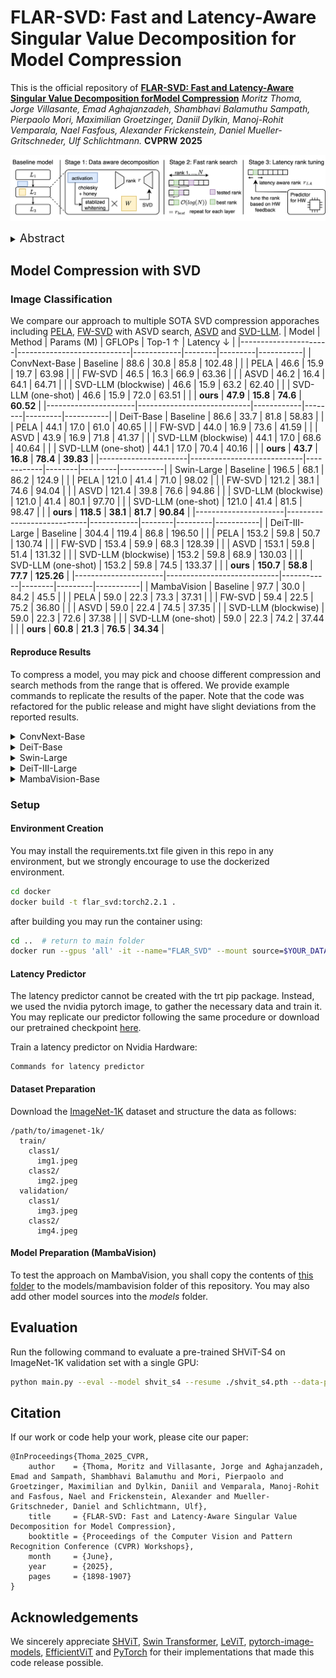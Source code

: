 # FLAR-SVD: Fast and Latency-Aware Singular Value Decomposition for Model Compression

This is the official repository of
[**FLAR-SVD: Fast and Latency-Aware Singular Value Decomposition forModel Compression**](https://openaccess.thecvf.com/content/CVPR2025W/MAI/papers/Thoma_FLAR-SVD_Fast_and_Latency-Aware_Singular_Value_Decomposition_for_Model_Compression_CVPRW_2025_paper.pdf)
*Moritz Thoma, Jorge Villasante, Emad Aghajanzadeh, Shambhavi Balamuthu Sampath, Pierpaolo Mori, Maximilian Groetzinger, Daniil Dylkin, Manoj-Rohit Vemparala, Nael Fasfous, Alexander Frickenstein, Daniel Mueller-Gritschneder, Ulf Schlichtmann.* **CVPRW 2025**

![SHViT Performance](images/main_figure.png)

<details>
  <summary>
  <font size="+1">Abstract</font>
  </summary>
Advanced deep learning architectures have achieved exceptional prediction performance but come with significant computational demands, posing challenges for deployment on resource-constrained devices such as edge devices. While pruning techniques offer a way to reduce model complexity, they often lead to substantial accuracy loss and can require extensive retraining. Alternatively, Singular Value Decomposition (SVD) provides a promising solution by decomposing model weights into lower-dimensional representations, thus maintaining a closer representation of the original features and preserving accuracy. Despite progress in this domain, approaches targeted on vision model architectures typically rely on uniform compression or slow, computationally expensive rank search methods that do not account for latency improvements. In this paper, we introduce Fast, Latency-Aware Rank Singular Value Decomposition (FLAR-SVD), a novel approach that leverages inherent SVD properties to accelerate the rank search process and incorporates latency tuning to further optimize performance for hardware targets. We demonstrate the capability of our approach across CNN, ViT and Mamba architectures on both server and edge hardware. For DeiT we achieve 81.0 % accuracy on ImageNet with only 1 epoch of fine-tuning, while reducing latency by 30 % over the baseline.
</details>

## Model Compression with SVD
### Image Classification
We compare our approach to multiple SOTA SVD compression apporaches including [PELA](https://openaccess.thecvf.com/content/CVPR2024/html/Guo_PELA_Learning_Parameter-Efficient_Models_with_Low-Rank_Approximation_CVPR_2024_paper.html), [FW-SVD](https://arxiv.org/abs/2207.00112) with ASVD search, [ASVD](https://arxiv.org/abs/2312.05821) and [SVD-LLM](https://arxiv.org/abs/2403.07378).
| Model                | Method                     | Params (M) | GFLOPs | Top-1 ↑ | Latency ↓ |
|----------------------|----------------------------|------------|--------|---------|-----------|
| ConvNext-Base        | Baseline                   | 88.6       | 30.8   | 85.8    | 102.48    |
|                      | PELA                       | 46.6       | 15.9   | 19.7    | 63.98     |
|                      | FW-SVD                     | 46.5       | 16.3   | 66.9    | 63.36     |<!--| 46.4       | 16.1   | 64.0    | 64.64     |-->
|                      | ASVD                       | 46.2       | 16.4   | 64.1    | 64.71     |<!--| 46.5       | 16.3   | 60.6    | 63.65     |-->
|                      | SVD-LLM (blockwise)        | 46.6       | 15.9   | 63.2    | 62.40     |
|                      | SVD-LLM (one-shot)         | 46.6       | 15.9   | 72.0    | 63.51     |
|                      | **ours**                   | **47.9**   | **15.8** | **74.6** | **60.52** |<!--| **46.5**   | **16.0** | **74.6** | **59.99** |-->
|----------------------|----------------------------|------------|--------|---------|-----------|
| DeiT-Base            | Baseline                   | 86.6       | 33.7   | 81.8    | 58.83     |
|                      | PELA                       | 44.1       | 17.0   | 61.0    | 40.65     |
|                      | FW-SVD                     | 44.0       | 16.9   | 73.6    | 41.59     |<!--|  44.3       | 17.1   | 73.0    | 40.68     |-->
|                      | ASVD                       | 43.9       | 16.9   | 71.8    | 41.37     |<!--|  43.6       | 16.8   | 68.7    | 40.53     |-->
|                      | SVD-LLM (blockwise)        | 44.1       | 17.0   | 68.6    | 40.64     |
|                      | SVD-LLM (one-shot)         | 44.1       | 17.0   | 70.4    | 40.16     |
|                      | **ours**                   | **43.7**   | **16.8** | **78.4** | **39.83** |<!--| **ours**                   | **44.8**   | **17.3** | **78.9** | **40.14** |-->
|----------------------|----------------------------|------------|--------|---------|-----------|
| Swin-Large           | Baseline                   | 196.5      | 68.1   | 86.2    | 124.9     |
|                      | PELA                       | 121.0      | 41.4   | 71.0    | 98.02     |
|                      | FW-SVD                     | 121.2      | 38.1   | 74.6    | 94.04     |<!--|  120.9      | 38.5   | 76.6    | 91.92     |-->
|                      | ASVD                       | 121.4      | 39.8   | 76.6    | 94.86     |<!--|  120.8      | 39.3   | 75.6    | 94.68     |-->
|                      | SVD-LLM (blockwise)        | 121.0      | 41.4   | 80.1    | 97.70     |
|                      | SVD-LLM (one-shot)         | 121.0      | 41.4   | 81.5    | 98.47     |
|                      | **ours**                   | **118.5**  | **38.1** | **81.7** | **90.84** |<!--| **120.9**  | **39.15** | **82.4** | **92.33** |-->
|----------------------|----------------------------|------------|--------|---------|-----------|
| DeiT-III-Large       | Baseline                   | 304.4      | 119.4  | 86.8    | 196.50    |
|                      | PELA                       | 153.2      | 59.8   | 50.7    | 130.74    |
|                      | FW-SVD                     | 153.4      | 59.9   | 68.3    | 128.39    |<!--| 153.8      | 60.0   | 70.1    | 133.68    |-->
|                      | ASVD                       | 153.1      | 59.8   | 51.4    | 131.32    |<!--|  153.2      | 59.8   | 59.2    | 132.49     |-->
|                      | SVD-LLM (blockwise)        | 153.2      | 59.8   | 68.9    | 130.03    |
|                      | SVD-LLM (one-shot)         | 153.2      | 59.8   | 74.5    | 133.37    |
|                      | **ours**                   | **150.7**  | **58.8** | **77.7** | **125.26** |<!--| **141.9**  | **59.1** | **78.0** | **125.96** |-->
|----------------------|----------------------------|------------|--------|---------|-----------|
| MambaVision          | Baseline                   | 97.7       | 30.0   | 84.2    | 45.5      |
|                      | PELA                       | 59.0       | 22.3   | 73.3    | 37.31     |
|                      | FW-SVD                     | 59.4       | 22.5   | 75.2    | 36.80     |<!--|  58.7       | 22.6   | 74.8    | 37.00     |-->
|                      | ASVD                       | 59.0       | 22.4   | 74.5    | 37.35     |<!--|  59.0       | 22.6   | 75.0    | 37.27     |-->
|                      | SVD-LLM (blockwise)        | 59.0       | 22.3   | 72.6    | 37.38     |
|                      | SVD-LLM (one-shot)         | 59.0       | 22.3   | 74.2    | 37.44     |
|                      | **ours**                   | **60.8**   | **21.3** | **76.5** | **34.34** |<!--| **61.6**   | **21.8** | **76.1** | **34.94** |-->
#### Reproduce Results
To compress a model, you may pick and choose different compression and search methods from the range that is offered. We provide example commands to replicate the results of the paper. Note that the code was refactored for the public release and might have slight deviations from the reported results.
<details><!---ConvNeXt-->
  <summary>ConvNext-Base</summary>
  <ul>
    <details>
      <summary>PELA</summary>
      <ul><pre><code>python compress.py --svd_method svd --search_method uniform --compression_target 0.5 --model convnext_base.fb_in22k_ft_in1k > LOGS/ConvNext_PELA_50.log</code></pre></ul>
    </details>
    <details>
      <summary>FWSVD</summary>
      <ul><pre><code>python compress.py --svd_method fwsvd --search_method asvd --compression_target 0.5 --asvd_alpha 0.5 --calib_bs=128 --seed=280 --model convnext_base.fb_in22k_ft_in1k > LOGS/ConvNext_FWSVD_50.log</code></pre></ul>
    </details>
    <details>
      <summary>ASVD</summary>
      <ul><pre><code>python compress.py --svd_method asvd --search_method asvd --compression_target 0.5 --calib_bs=128 --seed=280 --model convnext_base.fb_in22k_ft_in1k > LOGS/ConvNext_ASVD_50.log</code></pre></ul>
    </details>
    <details>
      <summary>SVD-LLM</summary>
      <ul><li>One-shot</li>
      <pre><code>python compress.py --svd_method svd_llm --search_method uniform --compression_target 0.5 --calib_bs=128 --seed=280 --model convnext_base.fb_in22k_ft_in1k > LOGS/ConvNext_SVD-LLM_oneshot_50.log</code></pre>
      <li>Progressive</li>
      <pre><code>python compress.py --svd_method svd_llm --search_method uniform --compression_target 0.5 --calib_bs=128 --seed=280 --blockwise --stage_name stages --model convnext_base.fb_in22k_ft_in1k > LOGS/ConvNext_SVD-LLM_progr_50.log</code></pre></ul>
    </details>
    <details>
      <summary>FLAR-SVD</summary>
      <ul><pre><code>python compress.py --svd_method flar_svd --search_method flar_svd --compression_target 0.53 --stage_name stages --calib_bs=128 --seed=280 --blockwise --model convnext_base.fb_in22k_ft_in1k > LOGS/ConvNext_FLAR_50.log</code></pre></ul><!-- error_threshold 0.011 -->
    </details>
  </ul>
</details>

<details><!---DeiT-B-->
  <summary>DeiT-Base</summary>
  <ul>
    <details>
      <summary>PELA</summary>
      <ul><pre><code>python compress.py --svd_method svd --search_method uniform --compression_target 0.5 --model deit_base_patch16_224.fb_in1k > LOGS/DeiT_PELA_50.log</code></pre></ul>
    </details>
    <details>
      <summary>FWSVD</summary>
      <ul><pre><code>python compress.py --svd_method fwsvd --search_method asvd --compression_target 0.5 --asvd_alpha 0.5 --calib_bs=128 --seed=280 --model deit_base_patch16_224.fb_in1k > LOGS/DeiT_FWSVD_50.log</code></pre></ul>
    </details>
    <details>
      <summary>ASVD</summary>
      <ul><pre><code>python compress.py --svd_method asvd --search_method asvd --compression_target 0.5 --calib_bs=128 --seed=280 --model deit_base_patch16_224.fb_in1k > LOGS/DeiT_ASVD_50.log</code></pre></ul>
    </details>
    <details>
      <summary>SVD-LLM</summary>
      <ul><li>One-shot</li>
      <pre><code>python compress.py --svd_method svd_llm --search_method uniform --compression_target 0.5 --calib_bs=128 --seed=280 --model deit_base_patch16_224.fb_in1k > LOGS/DeiT_SVD-LLM_oneshot_50.log</code></pre>
      <li>Progressive</li>
      <pre><code>python compress.py --svd_method svd_llm --search_method uniform --compression_target 0.5 --calib_bs=128 --seed=280 --blockwise --model deit_base_patch16_224.fb_in1k > LOGS/DeiT_SVD-LLM_progr_50.log</code></pre></ul>
    </details>
    <details>
      <summary>FLAR-SVD</summary>
      <ul><pre><code>python compress.py --svd_method flar_svd --search_method flar_svd --compression_target 0.51 --calib_bs=128 --seed=280 --blockwise --model deit_base_patch16_224.fb_in1k > LOGS/DeiT_FLAR_50.log</code></pre></ul><!-- error_threshold 0.015 -->
    </details>
  </ul>
</details>

<details><!---Swin-L-->
  <summary>Swin-Large</summary>
  <ul>
    <details>
      <summary>PELA</summary>
      <ul><pre><code>python compress.py --svd_method svd --search_method uniform --compression_target 0.6 --model swin_large_patch4_window7_224.ms_in22k_ft_in1k > LOGS/SwinL_PELA_60.log</code></pre></ul>
    </details>
    <details>
      <summary>FWSVD</summary>
      <ul><pre><code>python compress.py --svd_method fwsvd --search_method asvd --compression_target 0.6 --asvd_alpha 0.5 --calib_bs=64 --seed=280 --model swin_large_patch4_window7_224.ms_in22k_ft_in1k > LOGS/SwinL_FWSVD_60.log</code></pre></ul>
    </details>
    <details>
      <summary>ASVD</summary>
      <ul><pre><code>python compress.py --svd_method asvd --search_method asvd --compression_target 0.6 --calib_bs=64 --seed=280 --model swin_large_patch4_window7_224.ms_in22k_ft_in1k > LOGS/SwinL_ASVD_60.log</code></pre></ul>
    </details>
    <details>
      <summary>SVD-LLM</summary>
      <ul><li>One-shot</li>
      <pre><code>python compress.py --svd_method svd_llm --search_method uniform --compression_target 0.6 --calib_bs=64 --seed=280 --model swin_large_patch4_window7_224.ms_in22k_ft_in1k > LOGS/SwinL_SVD-LLM_oneshot_60.log</code></pre>
      <li>Progressive</li>
      <pre><code>python compress.py --svd_method svd_llm --search_method uniform --compression_target 0.6 --calib_bs=64 --seed=280 --blockwise --stage_name layers --model swin_large_patch4_window7_224.ms_in22k_ft_in1k > LOGS/SwinL_SVD-LLM_progr_60.log</code></pre></ul>
    </details>
    <details>
      <summary>FLAR-SVD</summary>
      <ul><pre><code>python compress.py --svd_method flar_svd --search_method flar_svd --compression_target 0.6 --stage_name layers --calib_bs=64 --seed=280 --blockwise --model swin_large_patch4_window7_224.ms_in22k_ft_in1k > LOGS/SwinL_FLAR_60.log</code></pre></ul><!-- error_threshold 0.005 -->
    </details>
  </ul>
</details>

<details><!---Deit-III-L-->
  <summary>DeiT-III-Large</summary>
  <ul>
    <details>
      <summary>PELA</summary>
      <ul><pre><code>python compress.py --svd_method svd --search_method uniform --compression_target 0.5 --model deit3_large_patch16_224.fb_in22k_ft_in1k > LOGS/DeiTL_PELA_50.log</code></pre></ul>
    </details>
    <details>
      <summary>FWSVD</summary>
      <ul><pre><code>python compress.py --svd_method fwsvd --search_method asvd --compression_target 0.5 --asvd_alpha 0.5 --calib_bs=64 --seed=280 --model deit3_large_patch16_224.fb_in22k_ft_in1k > LOGS/DeiTL_FWSVD_50.log</code></pre></ul>
    </details>
    <details>
      <summary>ASVD</summary>
      <ul><pre><code>python compress.py --svd_method asvd --search_method asvd --compression_target 0.5 --calib_bs=64 --seed=280 --model deit3_large_patch16_224.fb_in22k_ft_in1k > LOGS/DeiTL_ASVD_50.log</code></pre></ul>
    </details>
    <details>
      <summary>SVD-LLM</summary>
      <ul><li>One-shot</li>
      <pre><code>python compress.py --svd_method svd_llm --search_method uniform --compression_target 0.5 --calib_bs=128 --seed=280 --model deit3_large_patch16_224.fb_in22k_ft_in1k > LOGS/DeiTL_SVD-LLM_oneshot_50.log</code></pre>
      <li>Progressive</li>
      <pre><code>python compress.py --svd_method svd_llm --search_method uniform --compression_target 0.5 --calib_bs=128 --seed=280 --blockwise --model deit3_large_patch16_224.fb_in22k_ft_in1k > LOGS/DeiTL_SVD-LLM_progr_50.log</code></pre></ul>
    </details>
    <details>
      <summary>FLAR-SVD</summary>
      <ul><pre><code>python compress.py --svd_method flar_svd --search_method flar_svd --compression_target 0.5 --calib_bs=128 --seed=280 --blockwise --model deit3_large_patch16_224.fb_in22k_ft_in1k > LOGS/DeiTL_FLAR_50.log</code></pre></ul><!-- error_threshold 0.0075 -->
    </details>
  </ul>
</details>

<details><!---MambaVision-B-->
  <summary>MambaVision-Base</summary>
  <ul>
    <details>
      <summary>PELA</summary>
      <ul><pre><code>python compress.py --svd_method svd --search_method uniform --compression_target 0.55 --model mamba_vision_B > LOGS/Mamba_PELA_55.log</code></pre></ul>
    </details>
    <details>
      <summary>FWSVD</summary>
      <ul><pre><code>python compress.py --svd_method fwsvd --search_method asvd --compression_target 0.55 --asvd_alpha 0.5 --calib_bs=128 --seed=280 --model mamba_vision_B > LOGS/Mamba_FWSVD_55.log</code></pre></ul>
    </details>
    <details>
      <summary>ASVD</summary>
      <ul><pre><code>python compress.py --svd_method asvd --search_method asvd --compression_target 0.55 --calib_bs=128 --seed=280 --model mamba_vision_B > LOGS/Mamba_ASVD_55.log</code></pre></ul>
    </details>
    <details>
      <summary>SVD-LLM</summary>
      <ul><li>One-shot</li>
      <pre><code>python compress.py --svd_method svd_llm --search_method uniform --compression_target 0.55 --calib_bs=128 --seed=280 --model mamba_vision_B > LOGS/Mamba_SVD-LLM_oneshot_55.log</code></pre>
      <li>Progressive</li>
      <pre><code>python compress.py --svd_method svd_llm --search_method uniform --compression_target 0.55 --calib_bs=128 --seed=280 --blockwise --stage_name levels --model mamba_vision_B > LOGS/Mamba_SVD-LLM_progr_55.log</code></pre></ul>
    </details>
    <details>
      <summary>FLAR-SVD</summary>
      <ul><pre><code>python compress.py --svd_method flar_svd --search_method flar_svd --compression_target 0.6 --stage_name levels --blockwise --calib_bs=128 --seed=280 --model mamba_vision_B > LOGS/Mamba_FLAR_55.log</code></pre></ul><!-- error_threshold 0.006 -->
    </details>
  </ul>
</details>

### Setup
#### Environment Creation
You may install the requirements.txt file given in this repo in any environment, but we strongly encourage to use the dockerized environment.
```bash
cd docker
docker build -t flar_svd:torch2.2.1 .
```
after building you may run the container using:
```bash
cd ..  # return to main folder
docker run --gpus 'all' -it --name="FLAR_SVD" --mount source=$YOUR_DATASETFOLDER,target=/data,type=bind,readonly --mount source=./,target=/workspace,type=bind flar_svd:torch2.2.1
```

#### Latency Predictor
The latency predictor cannot be created with the trt pip package. Instead, we used the nvidia pytorch image, to gather the necessary data and train it.
You may replicate our predictor following the same procedure or download our pretrained checkpoint [here](tbd).

Train a latency predictor on Nvidia Hardware:
```
Commands for latency predictor
```

#### Dataset Preparation

Download the [ImageNet-1K](http://image-net.org/) dataset and structure the data as follows:
```
/path/to/imagenet-1k/
  train/
    class1/
      img1.jpeg
    class2/
      img2.jpeg
  validation/
    class1/
      img3.jpeg
    class2/
      img4.jpeg
```

#### Model Preparation (MambaVision)
To test the approach on MambaVision, you shall copy the contents of [this folder](https://github.com/NVlabs/MambaVision/tree/main/mambavision/models) to the models/mambavision folder of this repository. You may also add other model sources into the *models* folder.

## Evaluation
Run the following command to evaluate a pre-trained SHViT-S4 on ImageNet-1K validation set with a single GPU:
```bash
python main.py --eval --model shvit_s4 --resume ./shvit_s4.pth --data-path $PATH_TO_IMAGENET --input-size 256
```

## Citation
If our work or code help your work, please cite our paper:
```
@InProceedings{Thoma_2025_CVPR,
    author    = {Thoma, Moritz and Villasante, Jorge and Aghajanzadeh, Emad and Sampath, Shambhavi Balamuthu and Mori, Pierpaolo and Groetzinger, Maximilian and Dylkin, Daniil and Vemparala, Manoj-Rohit and Fasfous, Nael and Frickenstein, Alexander and Mueller-Gritschneder, Daniel and Schlichtmann, Ulf},
    title     = {FLAR-SVD: Fast and Latency-Aware Singular Value Decomposition for Model Compression},
    booktitle = {Proceedings of the Computer Vision and Pattern Recognition Conference (CVPR) Workshops},
    month     = {June},
    year      = {2025},
    pages     = {1898-1907}
}
```

## Acknowledgements
We sincerely appreciate [SHViT](https://github.com/ysj9909/SHViT), [Swin Transformer](https://github.com/microsoft/swin-transformer), [LeViT](https://github.com/facebookresearch/LeViT), [pytorch-image-models](https://github.com/rwightman/pytorch-image-models), [EfficientViT](https://github.com/microsoft/Cream/tree/main/EfficientViT) and [PyTorch](https://github.com/pytorch/pytorch) for their implementations that made this code release possible.
